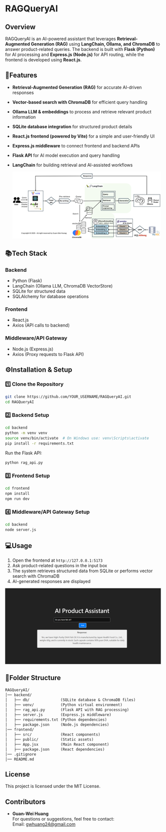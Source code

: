 # RAGQueryAI

## Overview

RAGQueryAI is an AI-powered assistant that leverages **Retrieval-Augmented Generation (RAG)** using **LangChain, Ollama, and ChromaDB** to answer product-related queries. The backend is built with **Flask (Python)** for AI processing and **Express.js (Node.js)** for API routing, while the frontend is developed using **React.js**.

## 🚀Features

- **Retrieval-Augmented Generation (RAG)** for accurate AI-driven responses
- **Vector-based search with ChromaDB** for efficient query handling
- **Ollama LLM & embeddings** to process and retrieve relevant product information
- **SQLite database integration** for structured product details
- **React.js frontend (powered by Vite)** for a simple and user-friendly UI
- **Express.js middleware** to connect frontend and backend APIs
- **Flask API** for AI model execution and query handling
- **LangChain** for building retrieval and AI-assisted workflows

  <img src="figure/AdvanceRAG.png" alt="Advance RAG flow" width="800" height="auto"/>

## 📚Tech Stack

### **Backend**

- Python (Flask)
- LangChain (Ollama LLM, ChromaDB VectorStore)
- SQLite for structured data
- SQLAlchemy for database operations

### **Frontend**

- React.js
- Axios (API calls to backend)

### **Middleware/API Gateway**

- Node.js (Express.js)
- Axios (Proxy requests to Flask API)

## ⚙️Installation & Setup

### **1️⃣ Clone the Repository**

```sh
git clone https://github.com/YOUR_USERNAME/RAGQueryAI.git
cd RAGQueryAI
```

### **2️⃣ Backend Setup**

```sh
cd backend
python -m venv venv
source venv/bin/activate  # On Windows use: venv\Scripts\activate
pip install -r requirements.txt
```

Run the Flask API:

```sh
python rag_api.py
```


### **3️⃣ Frontend Setup**

```sh
cd frontend
npm install
npm run dev
```


### **4️⃣ Middleware/API Gateway Setup**

```sh
cd backend
node server.js
```


## 💻Usage

1. Open the frontend at `http://127.0.0.1:5173`
2. Ask product-related questions in the input box
3. The system retrieves structured data from SQLite or performs vector search with ChromaDB
4. AI-generated responses are displayed  

<img src="figure/demo.png" alt="demo screenshot" width="800" height="auto"/>

## 📂Folder Structure

```
RAGQueryAI/
│── backend/
│   ├── db/              (SQLite database & ChromaDB files)
│   ├── venv/            (Python virtual environment)
│   ├── rag_api.py       (Flask API with RAG processing)
│   ├── server.js        (Express.js middleware)
│   ├── requirements.txt (Python dependencies)
│   ├── package.json     (Node.js dependencies)
│── frontend/
│   ├── src/             (React components)
│   ├── public/          (Static assets)
│   ├── App.jsx          (Main React component)
│   ├── package.json     (React dependencies)
│── .gitignore
│── README.md
```

## License

This project is licensed under the MIT License.

## Contributors

- **Guan-Wei Huang**  
For questions or suggestions, feel free to contact:  
Email: gwhuang24@gmail.com
